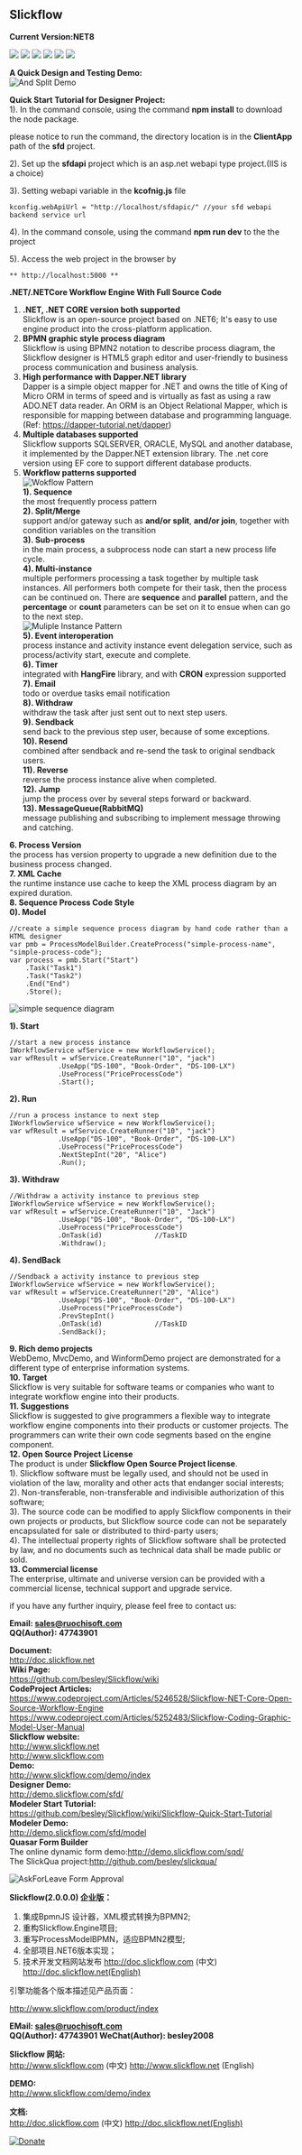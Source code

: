 ## Slickflow
**Current Version:NET8**

![](https://img.shields.io/github/stars/besley/slickflow.svg) 
![](https://img.shields.io/github/forks/besley/slickflow.svg) 
![](https://img.shields.io/github/tag/besley/slickflow.svg) 
![](https://img.shields.io/github/release/besley/slickflow.svg) 
![](https://img.shields.io/nuget/dt/Slickflow.Engine.svg) 
![](https://img.shields.io/github/issues/besley/slickflow.svg) 


**A Quick Design and Testing Demo:**  
![And Split Demo](https://github.com/besley/besley.github.io/blob/master/Gif/slickflow-andsplit-demo.gif)

**Quick Start Tutorial for Designer Project:**  
1). In the command console, using the command **npm install** to download the node package.

   please notice to run the command, the directory location is in the **ClientApp** path of the **sfd** project.

2). Set up the **sfdapi** project which is an asp.net webapi type project.(IIS is a choice)

3). Setting webapi variable in the **kcofnig.js** file

    kconfig.webApiUrl = "http://localhost/sfdapic/" //your sfd webapi backend service url

4). In the command console, using the command **npm run dev** to the the project

5). Access the web project in the browser by 

    ** http://localhost:5000 **

**.NET/.NETCore Workflow Engine With Full Source Code** 
1. **.NET, .NET CORE version both supported**  
 Slickflow is an open-source project based on .NET6; It's easy to use engine product into the cross-platform application.  
2. **BPMN graphic style process diagram**   
 Slickflow is using BPMN2 notation to describe process diagram, the Slickflow designer is HTML5 graph editor and user-friendly to business process communication and business analysis.  
3. **High performance with Dapper.NET library**  
 Dapper is a simple object mapper for .NET and owns the title of King of Micro ORM in terms of speed and is virtually as fast as using a raw ADO.NET data reader. An ORM is an Object Relational Mapper, which is responsible for mapping between database and programming language.
(Ref: https://dapper-tutorial.net/dapper)  
 4. **Multiple databases supported**  
 Slickflow supports SQLSERVER, ORACLE, MySQL and another database, it implemented by the Dapper.NET extension library. The .net core version using EF core to support different database products.  
5. **Workflow patterns supported**  
![Wokflow Pattern](http://www.slickflow.com/content/img/sfterm-en.png)  
 **1). Sequence**  
    the most frequently process pattern   
 **2). Split/Merge**  
   support and/or gateway such as **and/or split**, **and/or join**, together with  condition variables on the transition  
 **3). Sub-process**  
    in the main process, a subprocess node can start a new process life cycle.  
 **4). Multi-instance**  
   multiple performers processing a task together by multiple task instances. All performers both compete for their task, then the process can be continued on. There are **sequence** and **parallel** pattern, and the **percentage** or **count** parameters can be set on it to ensue when can go to the next step.   
    ![Muliple Instance Pattern](http://www.slickflow.com/content/img/wfpattern-mi-en.png)  
 **5). Event interoperation**  
   process instance and activity instance event delegation service, such as process/activity start, execute and complete.  
 **6). Timer**  
   integrated with **HangFire** library, and with **CRON** expression supported  
 **7). Email**  
   todo or overdue tasks email notification  
 **8). Withdraw**  
	withdraw the task after just sent out to next step users.  
 **9). Sendback**  
    send back to the previous step user, because of some exceptions.  
 **10). Resend**  
    combined after sendback and re-send the task to original sendback users.  
 **11). Reverse**  
    reverse the process instance alive when completed.  
 **12). Jump**  
    jump the process over by several steps forward or backward.   
 **13). MessageQueue(RabbitMQ)**  
    message publishing and subscribing to implement message throwing and catching. 
    
**6. Process Version**  
     the process has version property to upgrade a new definition due to the business process changed.    
**7. XML Cache**    
     the runtime instance use cache to keep the XML process diagram by an expired duration.  
**8. Sequence Process Code Style**  
 **0). Model**  
	
    //create a simple sequence process diagram by hand code rather than a HTML designer  
    var pmb = ProcessModelBuilder.CreateProcess("simple-process-name", "simple-process-code");
	var process = pmb.Start("Start")
		.Task("Task1")
		.Task("Task2")
		.End("End")
		.Store();       

   ![simple sequence diagram](http://www.slickflow.com/content/img/simple-sequence.png)  
    
                
 **1). Start**  
    
    //start a new process instance
    IWorkflowService wfService = new WorkflowService();
    var wfResult = wfService.CreateRunner("10", "jack")
                .UseApp("DS-100", "Book-Order", "DS-100-LX")
                .UseProcess("PriceProcessCode")
                .Start();

 **2). Run**  
    
    //run a process instance to next step
    IWorkflowService wfService = new WorkflowService();
    var wfResult = wfService.CreateRunner("10", "jack")
                .UseApp("DS-100", "Book-Order", "DS-100-LX")
                .UseProcess("PriceProcessCode")
                .NextStepInt("20", "Alice")
                .Run();
				 
 **3). Withdraw**  
    
    //Withdraw a activity instance to previous step
    IWorkflowService wfService = new WorkflowService();
    var wfResult = wfService.CreateRunner("10", "Jack")
                .UseApp("DS-100", "Book-Order", "DS-100-LX")
                .UseProcess("PriceProcessCode")
                .OnTask(id)             //TaskID
                .Withdraw();

 **4). SendBack**  
    
    //Sendback a activity instance to previous step
    IWorkflowService wfService = new WorkflowService();
    var wfResult = wfService.CreateRunner("20", "Alice")
                .UseApp("DS-100", "Book-Order", "DS-100-LX")
                .UseProcess("PriceProcessCode")
                .PrevStepInt()
                .OnTask(id)             //TaskID
                .SendBack();

**9. Rich demo projects**  
  WebDemo, MvcDemo, and WinformDemo project are demonstrated for a different type of enterprise information systems.   
**10. Target**  
  Slickflow is very suitable for software teams or companies who want to integrate workflow engine into their products.  
**11. Suggestions**  
  Slickflow is suggested to give programmers a flexible way to integrate workflow engine components into their products or customer projects. The programmers can write their own code segments based on the engine component.   
**12. Open Source Project License**    
 The product is under **Slickflow Open Source Project license**.    
 1). Slickflow software must be legally used, and should not be used in violation of the law, morality and other acts that endanger social interests;  
 2). Non-transferable, non-transferable and indivisible authorization of this software;  
 3). The source code can be modified to apply Slickflow components in their own projects or products, but Slickflow source code can not be separately encapsulated for sale or distributed to third-party users;  
 4). The intellectual property rights of Slickflow software shall be protected by law, and no documents such as technical data shall be made public or sold.  
**13. Commercial license**  
 The enterprise, ultimate and universe version can be provided with a commercial license, technical support and upgrade service.
 
 if you have any further inquiry, please feel free to contact us:   

**Email: sales@ruochisoft.com**  
**QQ(Author): 47743901**

**Document:**  
http://doc.slickflow.net  
**Wiki Page:**  
https://github.com/besley/Slickflow/wiki  
**CodeProject Articles:**  
https://www.codeproject.com/Articles/5246528/Slickflow-NET-Core-Open-Source-Workflow-Engine 
https://www.codeproject.com/Articles/5252483/Slickflow-Coding-Graphic-Model-User-Manual  
**Slickflow website:**  
http://www.slickflow.net  
http://www.slickflow.com  
**Demo:**  
http://www.slickflow.com/demo/index  
**Designer Demo:**  
http://demo.slickflow.com/sfd/  
**Modeler Start Tutorial:**  
https://github.com/besley/Slickflow/wiki/Slickflow-Quick-Start-Tutorial  
**Modeler Demo:**  
http://demo.slickflow.com/sfd/model  
**Quasar Form Builder**  
The online dynamic form demo:http://demo.slickflow.com/sqd/   
The SlickQua project:http://github.com/besley/slickqua/   

![AskForLeave Form Approval](https://github.com/besley/besley.github.io/blob/master/Gif/SlickQua-Ask4Leave-Demo.gif)  

**Slickflow(2.0.0.0) 企业版：** 


1. 集成BpmnJS 设计器，XML模式转换为BPMN2;
2. 重构Slickflow.Engine项目;
3. 重写ProcessModelBPMN，适应BPMN2模型;
4. 全部项目.NET6版本实现；
5. 技术开发文档网站发布
	http://doc.slickflow.com (中文) 
	http://doc.slickflow.net(English) 
	

引擎功能各个版本描述见产品页面：

http://www.slickflow.com/product/index 


**EMail: sales@ruochisoft.com**  
**QQ(Author): 47743901**
**WeChat(Author): besley2008**

**Slickflow 网站:**  
http://www.slickflow.com  (中文) 
http://www.slickflow.net (English) 

**DEMO:**  
http://www.slickflow.com/demo/index  

**文档:**  
http://doc.slickflow.com (中文) 
http://doc.slickflow.net(English) 

[![Donate](https://img.shields.io/badge/Donate-PayPal-green.svg)](william.ligong@yahoo.com)
